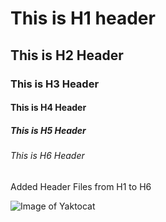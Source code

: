 #         This is H1 header
##        This is H2 Header
###       This is H3 Header
####      This is H4 Header
#####     This is H5 Header
######    This is H6 Header

Added Header Files from H1 to H6


![Image of Yaktocat](https://octodex.github.com/images/yaktocat.png)

